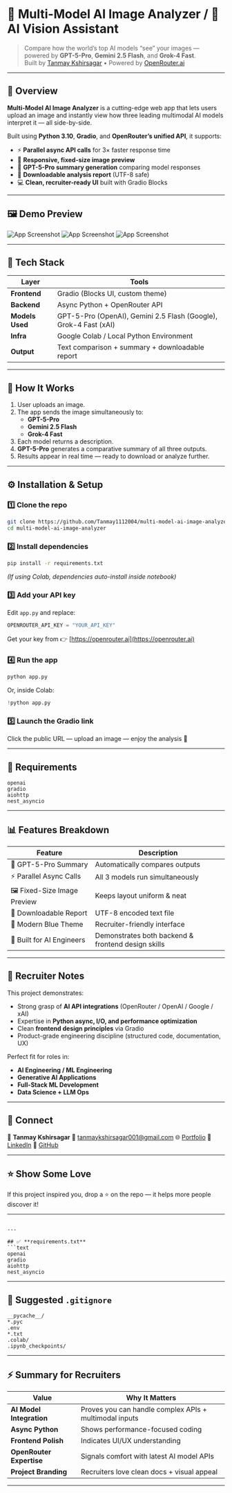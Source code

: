 # 🧠 Multi-Model AI Image Analyzer / 🌟 AI Vision Assistant

> Compare how the world’s top AI models “see” your images — powered by **GPT-5-Pro**, **Gemini 2.5 Flash**, and **Grok-4 Fast**.  
> Built by [Tanmay Kshirsagar](https://www.linkedin.com/in/tanmay-kshirsagar) • Powered by [OpenRouter.ai](https://openrouter.ai)

---

## 🚀 Overview

**Multi-Model AI Image Analyzer** is a cutting-edge web app that lets users upload an image and instantly view how three leading multimodal AI models interpret it — all side-by-side.

Built using **Python 3.10**, **Gradio**, and **OpenRouter’s unified API**, it supports:
- ⚡ **Parallel async API calls** for 3× faster response time  
- 🎨 **Responsive, fixed-size image preview**  
- 🧩 **GPT-5-Pro summary generation** comparing model responses  
- 💾 **Downloadable analysis report** (UTF-8 safe)  
- 💻 **Clean, recruiter-ready UI** built with Gradio Blocks  

---

## 🖼️ Demo Preview

![App Screenshot](https://github.com/Tanmay1112004/AI-Vision-Assistant/blob/main/%F0%9F%8C%9F%20AI%20Vision%20Assistant/screenshots/Screenshot%202025-10-09%20160727.png)
![App Screenshot](https://github.com/Tanmay1112004/AI-Vision-Assistant/blob/main/%F0%9F%8C%9F%20AI%20Vision%20Assistant/screenshots/Screenshot%202025-10-09%20160834.png)
![App Screenshot](https://github.com/Tanmay1112004/AI-Vision-Assistant/blob/main/%F0%9F%8C%9F%20AI%20Vision%20Assistant/screenshots/Screenshot%202025-10-09%20160935.png)


---

## 🧩 Tech Stack

| Layer | Tools |
|-------|-------|
| **Frontend** | Gradio (Blocks UI, custom theme) |
| **Backend** | Async Python + OpenRouter API |
| **Models Used** | GPT-5-Pro (OpenAI), Gemini 2.5 Flash (Google), Grok-4 Fast (xAI) |
| **Infra** | Google Colab / Local Python Environment |
| **Output** | Text comparison + summary + downloadable report |

---

## 🧠 How It Works

1. User uploads an image.  
2. The app sends the image simultaneously to:
   - **GPT-5-Pro**
   - **Gemini 2.5 Flash**
   - **Grok-4 Fast**
3. Each model returns a description.  
4. **GPT-5-Pro** generates a comparative summary of all three outputs.  
5. Results appear in real time — ready to download or analyze further.

---

## ⚙️ Installation & Setup

### 1️⃣ Clone the repo
```bash
git clone https://github.com/Tanmay1112004/multi-model-ai-image-analyzer.git
cd multi-model-ai-image-analyzer
````

### 2️⃣ Install dependencies

```bash
pip install -r requirements.txt
```

*(If using Colab, dependencies auto-install inside notebook)*

### 3️⃣ Add your API key

Edit `app.py` and replace:

```python
OPENROUTER_API_KEY = "YOUR_API_KEY"
```

Get your key from 👉 [https://openrouter.ai](https://openrouter.ai)

### 4️⃣ Run the app

```bash
python app.py
```

Or, inside Colab:

```python
!python app.py
```

### 5️⃣ Launch the Gradio link

Click the public URL — upload an image — enjoy the analysis 🚀

---

## 🧾 Requirements

```text
openai
gradio
aiohttp
nest_asyncio
```

---

## 📊 Features Breakdown

| Feature                      | Description                                        |
| ---------------------------- | -------------------------------------------------- |
| 🧠 GPT-5-Pro Summary         | Automatically compares outputs                     |
| ⚡ Parallel Async Calls       | All 3 models run simultaneously                    |
| 🖼️ Fixed-Size Image Preview | Keeps layout uniform & neat                        |
| 💾 Downloadable Report       | UTF-8 encoded text file                            |
| 🎨 Modern Blue Theme         | Recruiter-friendly interface                       |
| 🧱 Built for AI Engineers    | Demonstrates both backend & frontend design skills |

---

## 💼 Recruiter Notes

This project demonstrates:

* Strong grasp of **AI API integrations** (OpenRouter / OpenAI / Google / xAI)
* Expertise in **Python async, I/O, and performance optimization**
* Clean **frontend design principles** via Gradio
* Product-grade engineering discipline (structured code, documentation, UX)

Perfect fit for roles in:

* **AI Engineering / ML Engineering**
* **Generative AI Applications**
* **Full-Stack ML Development**
* **Data Science + LLM Ops**

---

## 🔗 Connect

👤 **Tanmay Kshirsagar**
📧 [tanmaykshirsagar001@gmail.com](mailto:tanmaykshirsagar001@gmail.com)
🌐 [Portfolio](https://tanmayportfolio.ccbp.tech)
💼 [LinkedIn](https://www.linkedin.com/in/tanmay-kshirsagar)
🐙 [GitHub](https://github.com/Tanmay1112004)

---

## ⭐ Show Some Love

If this project inspired you, drop a ⭐ on the repo — it helps more people discover it!

---

````

---

## ✅ **requirements.txt**
```text
openai
gradio
aiohttp
nest_asyncio
````

---

## 🧱 Suggested `.gitignore`

```
__pycache__/
*.pyc
.env
*.txt
.colab/
.ipynb_checkpoints/
```

---

## ⚡ Summary for Recruiters

| Value                    | Why It Matters                                         |
| ------------------------ | ------------------------------------------------------ |
| **AI Model Integration** | Proves you can handle complex APIs + multimodal inputs |
| **Async Python**         | Shows performance-focused coding                       |
| **Frontend Polish**      | Indicates UI/UX understanding                          |
| **OpenRouter Expertise** | Signals comfort with latest AI model APIs              |
| **Project Branding**     | Recruiters love clean docs + visual appeal             |

---

